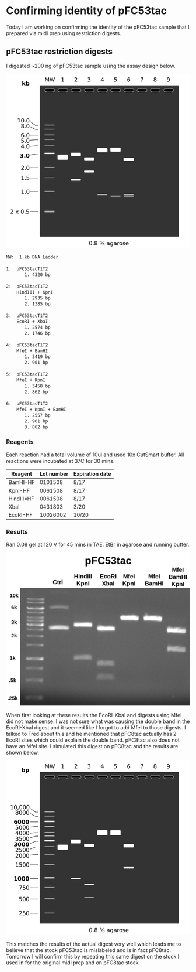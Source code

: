 # Confirming identity of pFC53tac

Today I am working on confirming the identity of the pFC53tac sample
that I prepared via midi prep using restriction digests.

## pFC53tac restriction digests

I digested ~200 ng of pFC53tac sample using the assay design below.

![](images/Gel_Image_pFC53-tac-midi-prep-digest.png)

```
MW:  1 kb DNA Ladder

1:  pFC53tacT1T2
       1. 4320 bp

2:  pFC53tacT1T2
    HindIII + KpnI
       1. 2935 bp
       2. 1385 bp

3:  pFC53tacT1T2
    EcoRI + XbaI
       1. 2574 bp
       2. 1746 bp

4:  pFC53tacT1T2
    MfeI + BamHI
       1. 3419 bp
       2. 901 bp

5:  pFC53tacT1T2
    MfeI + KpnI
       1. 3458 bp
       2. 862 bp

6:  pFC53tacT1T2
    MfeI + KpnI + BamHI
       1. 2557 bp
       2. 901 bp
       3. 862 bp
```

### Reagents

Each reaction had a total volume of 10ul and used 10x CutSmart buffer. All
reactions were incubated at 37C for 30 mins.

| Reagent    | Lot number | Expiration date |
| ---------- | ---------- | --------------- |
| BamHI-HF   | 0101508    | 8/17            |
| KpnI-HF    | 0061508    | 8/17            |
| HindIII=HF | 0061508    | 8/17            |
| XbaI       | 0431803    | 3/20            |
| EcoRI-HF   | 10026002   | 10/20           |


### Results

Ran 0.08 gel at 120 V for 45 mins in TAE. EtBr in agarose and running buffer.

![](images/pFC53tac-midi-prep-digest-labeled.png)

When first looking at these results the EcoRI-XbaI and digests using MfeI
did not make sense. I was not sure what was causing the double band in the
EcoRI-XbaI digest and it seemed like I forgot to add MfeI to those digests.
I talked to Fred about this and he mentioned that pFC8tac actually has
2 EcoRI sites which could explain the double band. pFC8tac also does not
have an MfeI site. I simulated this digest on pFC8tac and the results are
shown below.

![](images/Gel_Image_simulated_pFC8tac_digest.png)

This matches the results of the actual digest very well which leads me
to believe that the stock pFC53tac is mislabeled and is in fact pFC8tac. Tomorrow I will confirm this by repeating this same digest on the stock
I used in for the original midi prep and on pFC8tac stock.
